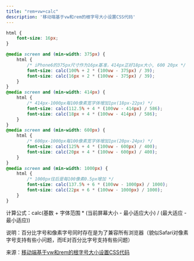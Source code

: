 ```yaml
---
title: "rem+vw+calc"
description: '移动端基于vw和rem的根字号大小设置CSS代码'
---
```


```css
html {
    font-size: 16px;
}

@media screen and (min-width: 375px) {
    html {
        /* iPhone6的375px尺寸作为16px基准，414px正好18px大小, 600 20px */
        font-size: calc(100% + 2 * (100vw - 375px) / 39);
        font-size: calc(16px + 2 * (100vw - 375px) / 39);
    }
}
@media screen and (min-width: 414px) {
    html {
        /* 414px-1000px每100像素宽字体增加1px(18px-22px) */
        font-size: calc(112.5% + 4 * (100vw - 414px) / 586);
        font-size: calc(18px + 4 * (100vw - 414px) / 586);
    }
}
@media screen and (min-width: 600px) {
    html {
        /* 600px-1000px每100像素宽字体增加1px(20px-24px) */
        font-size: calc(125% + 4 * (100vw - 600px) / 400);
        font-size: calc(20px + 4 * (100vw - 600px) / 400);
    }
}
@media screen and (min-width: 1000px) {
    html {
        /* 1000px往后是每100像素0.5px增加 */
        font-size: calc(137.5% + 6 * (100vw - 1000px) / 1000);
        font-size: calc(22px + 6 * (100vw - 1000px) / 1000);
    }
}
```

计算公式：calc(基数 + 字体范围 * (当前屏幕大小 - 最小适应大小) / (最大适应 - 最小适应))

说明：百分比字号和像素字号同时存在是为了兼容所有浏览器（貌似Safari对像素字号支持有些小问题，而IE对百分比字号支持有些问题）

来源：[移动端基于vw和rem的根字号大小设置CSS代码](http://www.zhangxinxu.com/php/microCodeDetail.php?id=6)
